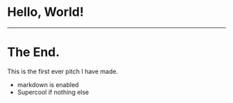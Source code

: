  # Hello, World!

---

 # The End.

This is the first ever pitch I have made.

* markdown is enabled
* Supercool if nothing else
